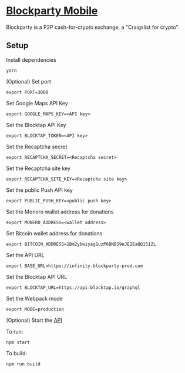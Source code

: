 # [Blockparty Mobile](https://blockparty.global/)
Blockparty is a P2P cash-for-crypto exchange, a "Craigslist for crypto".

## Setup
Install dependencies
```
yarn
```

(Optional) Set port
```
export PORT=3000
```

Set Google Maps API Key
```
export GOOGLE_MAPS_KEY=<API key>
```

Set the Blocktap API Key
```
export BLOCKTAP_TOKEN=<API key>
```

Set the Recaptcha secret
```
export RECAPTCHA_SECRET=<Recaptcha secret>
```

Set the Recaptcha site key
```
export RECAPTCHA_SITE_KEY=<Recaptcha site key>
```

Set the public Push API key
```
export PUBLIC_PUSH_KEY=<public push key>
```

Set the Monero wallet address for donations
```
export MONERO_ADDRESS=<wallet address>
```

Set Bitcoin wallet address for donations
```
export BITCOIN_ADDRESS=1Bm2ybwiyag1uzP6BNBS9eJE2EaQQ151ZL
```

Set the API URL
```
export BASE_URL=https://infinity.blockparty-prod.com
```

Set the Blocktap API URL
```
export BLOCKTAP_URL=https://api.blocktap.io/graphql
```

Set the Webpack mode
```
export MODE=production
```

(Optional) Start the [API](https://github.com/michaelplazek/cash-for-crypto-api)

To run:
```
npm start
```

To build:
```
npm run build
```
